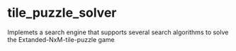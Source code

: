 # tile_puzzle_solver
Implemets a search engine that supports several search algorithms to solve the Extanded-NxM-tile-puzzle game 
